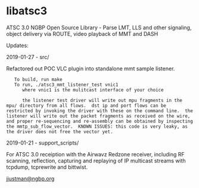 # libatsc3
ATSC 3.0 NGBP Open Source Library - Parse LMT, LLS and other signaling, object delivery via ROUTE, video playback of MMT and DASH 

Updates:

2019-01-27 - src/

Refactored out POC VLC plugin into standalone mmt sample listener.

	   To build, run make
	   To run, ./atsc3_mmt_listener_test vnic1
	      where vnic1 is the mulitcast interface of your choice

	      the listener test driver will write out mpu fragments in the mpu/ directory from all flows.  dst ip and port flows can be restricted by invoking the driver with these on the command line.  the listener will write out the packet fragments as received on the wire, and proper re-sequencing and re-assembly can be obtained by inspecting the mmtp_sub_flow_vector.  KNOWN ISSUES: this code is very leaky, as the driver does not free the vector yet.

2019-01-21 - support_scripts/  

For ATSC 3.0 receiption with the Airwavz Redzone receiver, including RF scanning, reflection, capturing and replaying of IP multicast streams with tcpdump, tcprewrite and bittwist.  


jjustman@ngbp.org
###